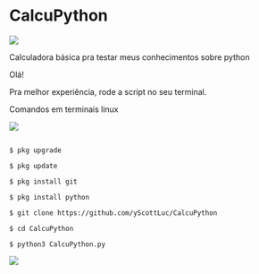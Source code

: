 # CalcuPython

![](https://photos.app.goo.gl/wkAPNbzdRL7vuzvL6https://s4.aconvert.com/convert/p3r68-cdx67/a6sqi-6w533.jpg)

Calculadora básica pra testar meus conhecimentos sobre python

Olá!


Pra melhor experiência, rode a script no seu terminal.

Comandos em terminais linux

![](https://camo.githubusercontent.com/71b837571c48af3aa60a73dbc9d5936aa359d78efbfa8a6743cbbbc16b80ef4d/68747470733a2f2f63646e2e646973636f72646170702e636f6d2f6174746163686d656e74732f3830353930323039333930363630383138362f3830353931333937323533353539303932322f74656e6f722e676966)

```

$ pkg upgrade

$ pkg update

$ pkg install git

$ pkg install python

$ git clone https://github.com/yScottLuc/CalcuPython

$ cd CalcuPython

$ python3 CalcuPython.py

```

![](https://camo.githubusercontent.com/71b837571c48af3aa60a73dbc9d5936aa359d78efbfa8a6743cbbbc16b80ef4d/68747470733a2f2f63646e2e646973636f72646170702e636f6d2f6174746163686d656e74732f3830353930323039333930363630383138362f3830353931333937323533353539303932322f74656e6f722e676966)
